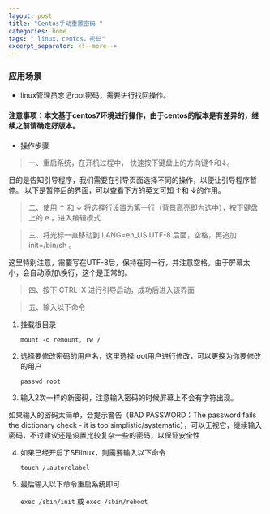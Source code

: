 ```yaml
---
layout: post
title: "Centos手动重置密码 "
categories: home
tags: " linux，centos，密码"
excerpt_separator: <!--more-->
--- 
```

### 应用场景
- linux管理员忘记root密码，需要进行找回操作。
<!--more-->

#### 注意事项：本文基于centos7环境进行操作，由于centos的版本是有差异的，继续之前请确定好版本。
- 操作步骤
> 一、重启系统，在开机过程中， 快速按下键盘上的方向键↑和↓。

目的是告知引导程序，我们需要在引导页面选择不同的操作，以便让引导程序暂停。
以下是暂停后的界面，可以查看下方的英文可知 ↑和 ↓的作用。

> 二、使用 ↑ 和 ↓ 将选择行设置为第一行（背景高亮即为选中），按下键盘上的 e ，进入编辑模式

> 三、将光标一直移动到 LANG=en_US.UTF-8 后面，空格，再追加 init=/bin/sh 。

这里特别注意，需要写在UTF-8后，保持在同一行，并注意空格。由于屏幕太小，会自动添加\换行，这个是正常的。

> 四、按下 CTRL+X 进行引导启动，成功后进入该界面

> 五、输入以下命令

1. 挂载根目录

    `mount -o remount, rw /`

2. 选择要修改密码的用户名，这里选择root用户进行修改，可以更换为你要修改的用户

    `passwd root`

3. 输入2次一样的新密码，注意输入密码的时候屏幕上不会有字符出现。

如果输入的密码太简单，会提示警告（BAD PASSWORD：The password fails the dictionary check - it is too simplistic/systematic），可以无视它，继续输入密码，不过建议还是设置比较复杂一些的密码，以保证安全性

4. 如果已经开启了SElinux，则需要输入以下命令

    `touch /.autorelabel`

5. 最后输入以下命令重启系统即可

    `exec /sbin/init`
或
    `exec /sbin/reboot`
